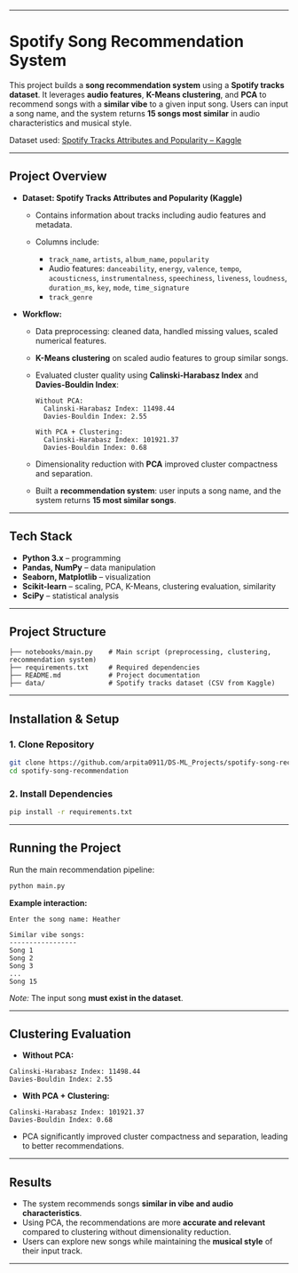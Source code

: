 
---

# Spotify Song Recommendation System

This project builds a **song recommendation system** using a **Spotify tracks dataset**.
It leverages **audio features**, **K-Means clustering**, and **PCA** to recommend songs with a **similar vibe** to a given input song.
Users can input a song name, and the system returns **15 songs most similar** in audio characteristics and musical style.

Dataset used: [Spotify Tracks Attributes and Popularity – Kaggle](https://www.kaggle.com/datasets/melissamonfared/spotify-tracks-attributes-and-popularity)

---

## Project Overview

* **Dataset: Spotify Tracks Attributes and Popularity (Kaggle)**

  * Contains information about tracks including audio features and metadata.
  * Columns include:

    * `track_name`, `artists`, `album_name`, `popularity`
    * Audio features: `danceability`, `energy`, `valence`, `tempo`, `acousticness`, `instrumentalness`, `speechiness`, `liveness`, `loudness`, `duration_ms`, `key`, `mode`, `time_signature`
    * `track_genre`

* **Workflow:**

  * Data preprocessing: cleaned data, handled missing values, scaled numerical features.

  * **K-Means clustering** on scaled audio features to group similar songs.

  * Evaluated cluster quality using **Calinski-Harabasz Index** and **Davies-Bouldin Index**:

    ```
    Without PCA:
      Calinski-Harabasz Index: 11498.44
      Davies-Bouldin Index: 2.55

    With PCA + Clustering:
      Calinski-Harabasz Index: 101921.37
      Davies-Bouldin Index: 0.68
    ```

  * Dimensionality reduction with **PCA** improved cluster compactness and separation.

  * Built a **recommendation system**: user inputs a song name, and the system returns **15 most similar songs**.

---

## Tech Stack

* **Python 3.x** – programming
* **Pandas, NumPy** – data manipulation
* **Seaborn, Matplotlib** – visualization
* **Scikit-learn** – scaling, PCA, K-Means, clustering evaluation, similarity
* **SciPy** – statistical analysis

---

## Project Structure

```
├── notebooks/main.py    # Main script (preprocessing, clustering, recommendation system)
├── requirements.txt     # Required dependencies
├── README.md            # Project documentation
├── data/                # Spotify tracks dataset (CSV from Kaggle)
```

---

## Installation & Setup

### 1. Clone Repository

```bash
git clone https://github.com/arpita0911/DS-ML_Projects/spotify-song-recommendation.git
cd spotify-song-recommendation
```

### 2. Install Dependencies

```bash
pip install -r requirements.txt
```

---

## Running the Project

Run the main recommendation pipeline:

```bash
python main.py
```

**Example interaction:**

```
Enter the song name: Heather

Similar vibe songs:
-----------------
Song 1
Song 2
Song 3
...
Song 15
```

*Note:* The input song **must exist in the dataset**.

---

## Clustering Evaluation

* **Without PCA:**

```
Calinski-Harabasz Index: 11498.44
Davies-Bouldin Index: 2.55
```

* **With PCA + Clustering:**

```
Calinski-Harabasz Index: 101921.37
Davies-Bouldin Index: 0.68
```

* PCA significantly improved cluster compactness and separation, leading to better recommendations.

---

## Results

* The system recommends songs **similar in vibe and audio characteristics**.
* Using PCA, the recommendations are more **accurate and relevant** compared to clustering without dimensionality reduction.
* Users can explore new songs while maintaining the **musical style** of their input track.

---
